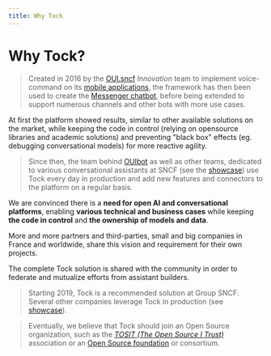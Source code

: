 ```yaml
---
title: Why Tock
---
```


# Why Tock?

> Created in 2016 by the [OUI.sncf](https://www.oui.sncf/) _Innovation_ team to implement voice-command on its 
>[mobile applications](https://www.oui.sncf/mobile), the framework has then been used to create the 
>[Messenger chatbot](https://www.messenger.com/t/oui.sncf), before being extended to support numerous channels and other
>bots with more use cases.

At first the platform showed results, similar to other available solutions on the market, while keeping the code in 
control (relying on opensource libraries and academic solutions) and preventing "black box" effects (eg. 
debugging conversational models) for more reactive agility.

> Since then, the team behind [OUIbot](https://www.oui.sncf/services/assistant) as well as other teams, dedicated to
>various conversational assistants at SNCF (see the [showcase](showcase)) use Tock every day in production 
and add new features and connectors to the platform on a regular basis.

We are convinced there is a **need for open AI and conversational platforms**, enabling **various technical and 
business cases** while keeping **the code in control** and **the ownership of models and data**.

More and more partners and third-parties, small and big companies in France and worldwide, share this vision and 
requirement for their own projects.

The complete Tock solution is shared with the community in order to federate and mutualize efforts from assistant builders. 

> Starting 2019, Tock is a recommended solution at Group SNCF. 
> Several other companies leverage Tock in production (see [showcase](showcase)).

> Eventually, we believe that Tock should join an Open Source organization,
> such as the [_TOSIT (The Open Source I Trust)_](http://tosit.fr/) association 
> or an [Open Source foundation](https://opensource.com/resources/organizations) or consortium.

